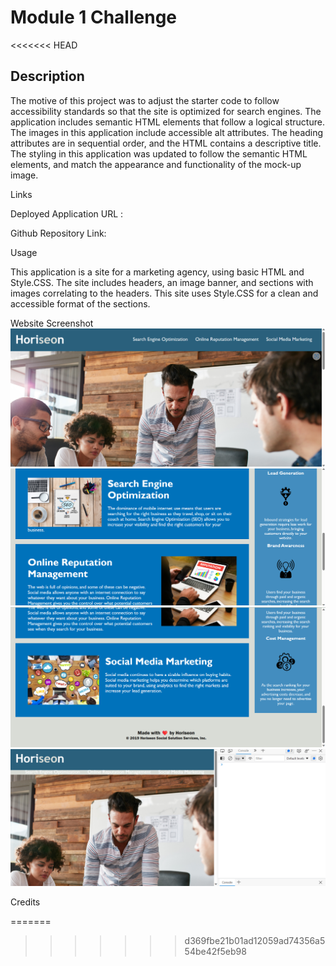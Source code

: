 # Module 1 Challenge
<<<<<<< HEAD
## Description

The motive of this project was to adjust the starter code to follow accessibility standards so that the site is optimized for search engines. The application includes semantic HTML elements that follow a logical structure. The images in this application include accessible alt attributes. The heading attributes are in sequential order, and the HTML contains a descriptive title. The styling in this application was updated to follow the semantic HTML elements, and match the appearance and functionality of the mock-up image. 

Links

Deployed Application URL :

Github Repository Link: 

Usage

This application is a site for a marketing agency, using basic HTML and Style.CSS. The site includes headers, an image banner, and sections with images correlating to the headers. This site uses Style.CSS for a clean and accessible format of the sections. 

Website Screenshot 
![Alt text](./Develop/assets/images/Screenshot%20(13).png)
![Alt text](./Develop/assets/images/Screenshot%20(14).png)
![Alt text](./Develop/assets/images/Screenshot%20(15).png)
![Alt text](./Develop/assets/images/Screenshot%20(16).png)

Credits 

=======
>>>>>>> d369fbe21b01ad12059ad74356a554be42f5eb98
